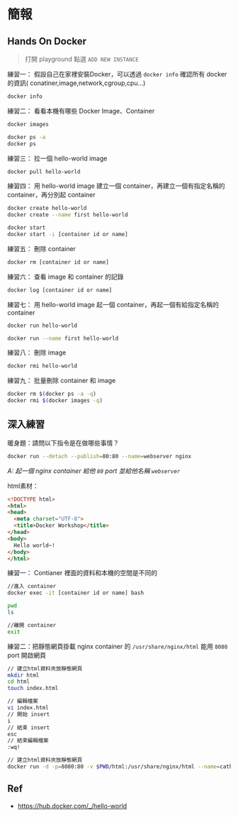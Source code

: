 # 簡報

## Hands On Docker

> 打開 playground 點選 `ADD NEW INSTANCE`

練習一： 假設自己在家裡安裝Docker，可以透過 ```docker info``` 確認所有 docker 的資訊( conatiner,image,network,cgroup,cpu...)

```bash
docker info
```

練習二： 看看本機有哪些 Docker Image、Container

```bash
docker images

docker ps -a
docker ps
```

練習三： 拉一個 hello-world image

```bash
docker pull hello-world
```

練習四： 用 hello-world image 建立一個 container，再建立一個有指定名稱的 container，再分別起 container

```bash
docker create hello-world
docker create --name first hello-world

docker start
docker start -i [container id or name]
```

練習五： 刪除 container

```bash
docker rm [container id or name]
```

練習六： 查看 image 和 container 的記錄

```bash
docker log [container id or name]
```

練習七： 用 hello-world image 起一個 container，再起一個有給指定名稱的 container

```bash
docker run hello-world

docker run --name first hello-world
```

練習八： 刪除 image

```bash
docker rmi hello-world
```

練習九： 批量刪除 container 和 image

```bash
docker rm $(docker ps -a -q)
docker rmi $(docker images -q)
```

## 深入練習

暖身題：請問以下指令是在做哪些事情？

```bash
docker run --detach --publish=80:80 --name=webserver nginx
```

*A: 起一個 nginx container 給他 `80` port 並給他名稱 `webserver`*

html素材：

```html
<!DOCTYPE html>
<html>
<head>
  <meta charset="UTF-8">
  <title>Docker Workshop</title>
</head>
<body>
  Hello world~!
</body>
</html>
```

練習一： Contianer 裡面的資料和本機的空間是不同的

```bash
//進入 container
docker exec -it [container id or name] bash

pwd
ls

//離開 container
exit
```

練習二：把靜態網頁掛載 nginx container 的 `/usr/share/nginx/html` 能用 `8080` port 開啟網頁

```bash
// 建立html資料夾放靜態網頁
mkdir html
cd html
touch index.html

// 編輯檔案
vi index.html
// 開始 insert
i
// 結束 insert
esc
// 結束編輯檔案
:wq!

// 建立html資料夾放靜態網頁
docker run -d -p=8080:80 -v $PWD/html:/usr/share/nginx/html --name=cathaylife nginx
```

## Ref

- https://hub.docker.com/_/hello-world
